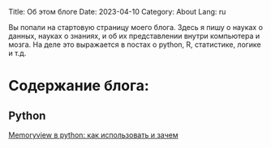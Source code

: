Title: Об этом блоге
Date: 2023-04-10
Category: About
Lang: ru

Вы попали на стартовую страницу моего блога. Здесь я пишу о науках о данных, науках о знаниях, и об их представлении внутри компьютера и мозга. На деле это выражается в постах о python, R, статистике, логике и т.д. 

# Cодержание блога:

## Python

[Memoryview в python: как использовать и зачем](/ru/memoryviews-why-and-how-to-use-them.html)
